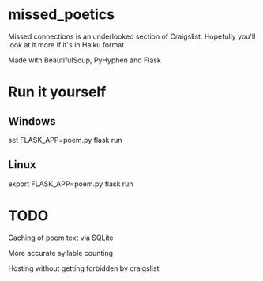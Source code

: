 # missed_poetics

Missed connections is an underlooked section of Craigslist. Hopefully you'll look at it more if it's in Haiku format.

Made with BeautifulSoup, PyHyphen and Flask

# Run it yourself

## Windows

set FLASK_APP=poem.py
flask run

## Linux
export FLASK_APP=poem.py
flask run

# TODO

Caching of poem text via SQLite

More accurate syllable counting

Hosting without getting forbidden by craigslist
